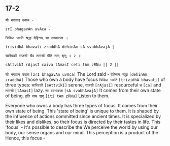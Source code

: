 ## 17-2


```shloka-sa
श्री भगवान् उवाच -
```
```shloka-sa-hk
zrI bhagavAn uvAca -
```
```shloka-sa
त्रिविधा भवति श्रद्धा देहिनाम् सा स्वभावजा ।
```
```shloka-sa-hk
trividhA bhavati zraddhA dehinAm sA svabhAvajA |
```
```shloka-sa
सात्त्विकी राजसी चैव तामसी चेति ताम् शृणु ॥ २ ॥
```
```shloka-sa-hk
sAttvikI rAjasI caiva tAmasI ceti tAm zRNu || 2 ||
```

`श्री भगवान् उवाच` `[zrI bhagavAn uvAca]` The Lord said - `देहिनाम् श्रद्धा` `[dehinAm zraddhA]` Those who own a body have focus `त्रिविधा भवति` `[trividhA bhavati]` of three types: `सात्त्विकी` `[sAttvikI]` serene, `राजसी` `[rAjasI]` resourceful `च` `[ca]` and `तामसी` `[tAmasI]` lazy. `सा स्वभावजा` `[sA svabhAvajA]` It comes from their own state of being. `इति ताम् शृणु` `[iti tAm zRNu]` Listen to them.



Everyone who owns a body has three types of focus. It comes from their own state of being. This 'state of being' is unique to them. It is shaped by the influence of actions committed since ancient times. It is specialized by their likes and dislikes, so their focus is directed by their tastes in life. 
This 'focus' - 
It's possible to describe the 
We perceive the world by using our body, our sense organs and our mind. This perception is a product of the 
Hence, this focus - 

